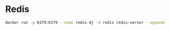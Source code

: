 # Redis

```bash
docker run -p 6379:6379 --name redis-dj -d redis redis-server --appendonly yes
```
